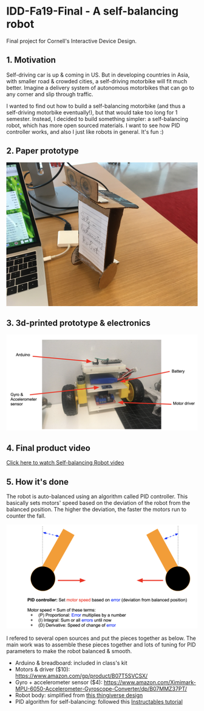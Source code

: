 # IDD-Fa19-Final - A self-balancing robot
Final project for Cornell's Interactive Device Design.

## 1. Motivation

Self-driving car is up & coming in US. But in developing countries in Asia, with smaller road & crowded cities, a self-driving motorbike will fit much better. Imagine a delivery system of autonomous motorbikes that can go to any corner and slip through traffic.

I wanted to find out how to build a self-balancing motorbike (and thus a self-driving motorbike eventually!), but that would take too long for 1 semester. Instead, I decided to build something simpler: a self-balancing robot, which has more open sourced materials. I want to see how PID controller works, and also I just like robots in general. It's fun :)

## 2. Paper prototype

![Paper prototype](/paper_prototype.JPG)

## 3. 3d-printed prototype & electronics

![3d-printed prototype & electronics](/3d_printed_bot.png)

## 4. Final product video
[Click here to watch Self-balancing Robot video](https://youtu.be/pT9M0uZvIQ8)

## 5. How it's done
The robot is auto-balanced using an algorithm called PID controller. This basically sets motors' speed based on the deviation of the robot from the balanced position. The higher the deviation, the faster the motors run to counter the fall.

![PID controller for self-balancing](/PID_self_balance.png)

I refered to several open sources and put the pieces together as below. The main work was to assemble these pieces together and lots of tuning for PID parameters to make the robot balanced & smooth. 

- Arduino & breadboard: included in class's kit
- Motors & driver ($10): https://www.amazon.com/gp/product/B07T5SVCSX/
- Gyro + accelerometer sensor ($4): https://www.amazon.com/Ximimark-MPU-6050-Accelerometer-Gyroscope-Converter/dp/B07MMZ37PT/
- Robot body: simplified from [this thingiverse design](https://www.thingiverse.com/thing:3369262)
- PID algorithm for self-balancing: followed this [Instructables tutorial](https://www.instructables.com/id/Arduino-Self-Balancing-Robot-1/)

